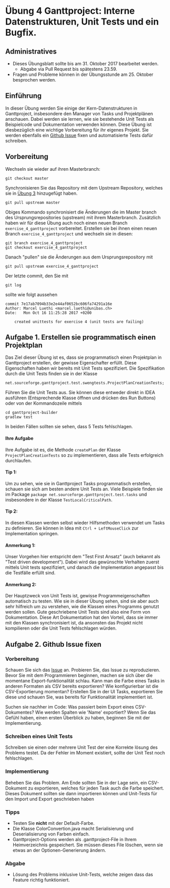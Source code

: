 # &Uuml;bung 4 Ganttproject: Interne Datenstrukturen, Unit Tests und ein Bugfix.  

## Administratives

* Dieses &Uuml;bungsblatt sollte bis am 31. Oktober 2017 bearbeitet werden. 
    * Abgabe via Pull Request bis sp&auml;testens 23.59.
* Fragen und Probleme k&ouml;nnen in der  &Uuml;bungsstunde am 25. Oktober besprochen werden.   


## Einf&uuml;hrung
In dieser &Uuml;bung werden Sie einige der Kern-Datenstrukturen in Ganttproject, insbesondere den Manager von Tasks und Projektpl&auml;nen anschauen. Dabei werden sie lernen, wie sie bestehende Unit Tests als Beispielcode und Dokumentation verwenden k&ouml;nnen. Diese &Uuml;bung ist diesbez&uuml;glich eine wichtige Vorbereitung f&uuml;r ihr eigenes Projekt. Sie werden ebenfalls ein [Github Issue](https://github.com/bardsoftware/ganttproject/issues/1382) fixen und automatisierte Tests dafür schreiben.

## Vorbereitung

Wechseln sie wieder auf ihren Masterbranch:
```
git checkout master
```

Synchronisieren Sie das Repository mit dem Upstream Repository, welches sie in [&Uuml;bung 3](https://unibas-sweng.github.io/software-engineering/exercises/03-gant-travis-codereading.html) hinzugef&uuml;gt haben. 
```
git pull upstream master
```
Obiges Kommando synchronisiert die &Auml;nderungen die im Master branch des Ursprungsrepositories (upstream) mit ihrem Masterbranch.
Zus&auml;tzlich haben wir f&uuml;r diese &Uuml;bung auch noch einen neuen Branch ```exercise_4_ganttproject``` vorbereitet. 
Erstellen sie bei ihnen einen neuen Branch ```exercise_4_ganttproject``` und wechseln sie in diesen:
```
git branch exercise_4_ganttproject
git checkout exercise_4_ganttproject
```
Danach "pullen" sie die &Auml;nderungen aus dem Ursprungsrepository mit
```
git pull upstream exercise_4_ganttproject
```
Der letzte commit, den Sie mit
```
git log
```
sollte wie folgt aussehen
```
commit 7e17ab7094b33e2e44af0652bc606fa74291a16e
Author: Marcel Luethi <marcel.luethi@unibas.ch>
Date:   Mon Oct 16 11:25:28 2017 +0200

    created unittests for exercise 4 (unit tests are failing)

```


## Aufgabe 1. Erstellen sie programmatisch einen Projektplan

Das Ziel dieser &Uuml;bung ist es, dass sie programmatisch einen Projektplan in Ganttproject erstellen, der gewisse Eigenschafter erf&uuml;llt. Diese Eigenschaften haben wir bereits mit Unit Tests spezifiziert. 
Die Spezifikation durch die Unit Tests finden sie in der Klasse
```
net.sourceforge.ganttproject.test.swengtests.ProjectPlanCreationTests;
```

F&uuml;hren Sie die Unit Tests aus. Sie k&ouml;nnen diese entweder direkt in IDEA ausf&uuml;hren (Entsprechende Klasse &ouml;ffnen und dr&uuml;cken des Run Buttons) oder von der Kommandozeile mittels
```
cd ganttproject-builder
gradlew test
```

In beiden F&auml;llen sollten sie sehen, dass 5 Tests fehlschlagen. 

#### Ihre Aufgabe
Ihre Aufgabe ist es, die Methode ```createPlan``` der Klasse ```ProjectPlanCreationTests``` so zu implementieren, 
dass alle Tests erfolgreich durchlaufen. 

#### Tip 1: 
Um zu sehen, wie sie in Ganttproject Tasks programmatisch erstellen, schauen sie sich am besten andere Unit Tests an. Viele Beispiele finden sie im Package
```package net.sourceforge.ganttproject.test.tasks``` und insbesondere in der Klasse ```TestLocalCriticalPath```.

#### Tip 2: 
In diesen Klassen werden selbst wieder Hilfsmethoden verwendet um Tasks zu definieren. Sie k&ouml;nnen in Idea mit ```Ctrl + LeftMouseClick``` zur Implementation springen.

#### Anmerkung 1: 
Unser Vorgehen hier entspricht dem "Test First Ansatz" (auch bekannt als "Test driven development"). Dabei wird das gew&uuml;nschte Verhalten zuerst mittels Unit tests spezifiziert, und danach die Implementation angepasst bis die Testf&auml;lle erf&uuml;llt sind.



#### Anmerkung 2:
Der Hauptzweck von Unit Tests ist, gewisse Programmeigenschaften automatisch zu testen. Wie sie in dieser
&Uuml;bung sehen, sind sie aber auch sehr hilfreich um zu verstehen, wie die Klassen eines Programms genutzt werden sollen. Gute geschriebene Unit Tests sind also eine Form von Dokumentation. Diese Art Dokumentation hat den Vorteil,
dass sie immer mit den Klassen synchronisiert ist, da ansonsten das Projekt nicht kompilieren oder die Unit Tests fehlschlagen w&uuml;rden.




## Aufgabe 2. Github Issue fixen
 
 
### Vorbereitung
Schauen Sie sich das [Issue](https://github.com/bardsoftware/ganttproject/issues/1382) an. 
Probieren Sie, das Issue zu reproduzieren. Bevor Sie mit dem Programmieren beginnen, machen sie sich über die momentane Export-funktionalität schlau. 
Kann man die Farbe eines Tasks in anderen Formaten als CSV bereits exportieren? Wie konfigurierbar ist die CSV-Exportierung momentan? Erstellen Sie in der UI Tasks, exportieren Sie diese und schauen Sie, was bereits f&uuml;r Funktionalit&auml;t implementiert ist.

Suchen sie nachher im Code: Was passiert beim Export eines CSV-Dokumentes? Wie werden Spalten wie 'Name' exportiert? Wenn Sie das Gef&uuml;hl haben, einen ersten &Uuml;berblick zu haben, beginnen Sie mit der Implementierung.

### Schreiben eines Unit Tests
Schreiben sie einen oder mehrere Unit Test der eine Korrekte l&ouml;sung des Problems testet. Da der Fehler im Moment existiert, sollte der Unit Test noch fehlschlagen. 
 

### Implementierung
Beheben Sie das Problem. Am Ende sollten Sie in der Lage sein, ein CSV-Dokument zu exportieren, welches für jeden Task auch die Farbe speichert. Dieses Dokument sollten sie dann importieren können und Unit-Tests für den Import und Export geschrieben haben

### Tipps
* Testen Sie __nicht__ mit der Default-Farbe.
* Die Klasse ColorConvertion.java macht Serialisierung und Deserialisierung von Farben einfach.
* Ganttproject-Options werden als .ganttproject-File in Ihrem Heimverzeichnis gespeichert. Sie müssen dieses File löschen, wenn sie etwas an der Optionen-Generierung &auml;ndern.

### Abgabe
* L&ouml;sung des Problems inklusive Unit-Tests, welche zeigen dass das Feature richtig funktioniert.